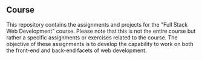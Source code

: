 ## Course

This repository contains the assignments and projects for the "Full Stack Web Development" course. Please note that this is not the entire course but rather a specific assignments or exercises related to the course. The objective of these assignments is to develop the capability to work on both the front-end and back-end facets of web development.
